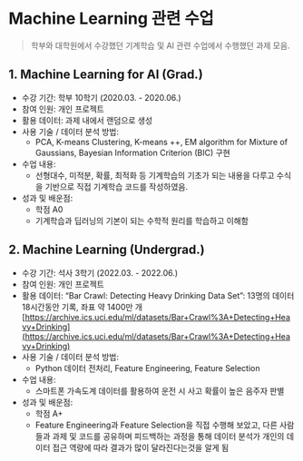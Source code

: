 # Machine Learning 관련 수업

> 학부와 대학원에서 수강했던 기계학습 및 AI 관련 수업에서 수행했던 과제 모음.
> 

## 1. Machine Learning for AI (Grad.)

- 수강 기간: 학부 10학기 (2020.03. - 2020.06.)
- 참여 인원: 개인 프로젝트
- 활용 데이터: 과제 내에서 랜덤으로 생성
- 사용 기술 / 데이터 분석 방법:
    - PCA, K-means Clustering, K-means ++, EM algorithm for Mixture of Gaussians, Bayesian Information Criterion (BIC) 구현
- 수업 내용:
    - 선형대수, 미적분, 확률, 최적화 등 기계학습의 기초가 되는 내용을 다루고 수식을 기반으로 직접 기계학습 코드를 작성하였음.
- 성과 및 배운점:
    - 학점 A0
    - 기계학습과 딥러닝의 기본이 되는 수학적 원리를 학습하고 이해함

## 2. Machine Learning (Undergrad.)

- 수강 기간: 석사 3학기 (2022.03. - 2022.06.)
- 참여 인원: 개인 프로젝트
- 활용 데이터: “Bar Crawl: Detecting Heavy Drinking Data Set”: 13명의 데이터 18시간동안 기록, 좌표 약 1400만 개
[https://archive.ics.uci.edu/ml/datasets/Bar+Crawl%3A+Detecting+Heavy+Drinking](https://archive.ics.uci.edu/ml/datasets/Bar+Crawl%3A+Detecting+Heavy+Drinking)
- 사용 기술 / 데이터 분석 방법:
    - Python 데이터 전처리, Feature Engineering, Feature Selection
- 수업 내용:
    - 스마트폰 가속도계 데이터를 활용하여 운전 시 사고 확률이 높은 음주자 판별
- 성과 및 배운점:
    - 학점 A+
    - Feature Engineering과 Feature Selection을 직접 수행해 보았고, 다른 사람들과 과제 및 코드를 공유하며 피드백하는 과정을 통해 데이터 분석가 개인의 데이터 접근 역량에 따라 결과가 많이 달라진다는것을 알게 됨
